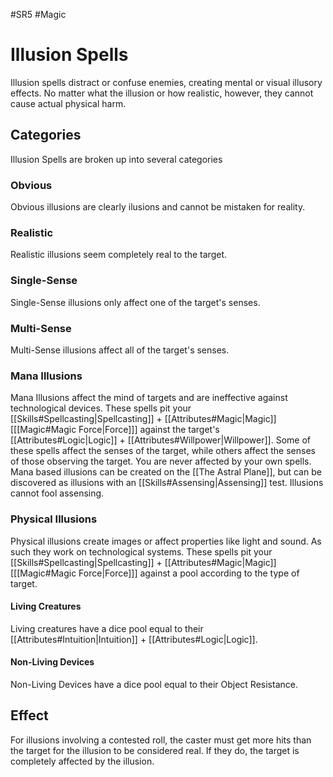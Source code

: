 #SR5 #Magic 
# Illusion Spells
Illusion spells distract or confuse enemies, creating mental or visual illusory effects. No matter what the illusion or how realistic, however, they cannot cause actual physical harm.
## Categories
Illusion Spells are broken up into several categories
### Obvious
Obvious illusions are clearly ilusions and cannot be mistaken for reality.
### Realistic
Realistic illusions seem completely real to the target.
### Single-Sense
Single-Sense illusions only affect one of the target's senses.
### Multi-Sense
Multi-Sense illusions affect all of the target's senses.
### Mana Illusions
Mana Illusions affect the mind of targets and are ineffective against technological devices.
These spells pit your [[Skills#Spellcasting|Spellcasting]] + [[Attributes#Magic|Magic]] \[[[Magic#Magic Force|Force]]\] against the target's [[Attributes#Logic|Logic]] + [[Attributes#Willpower|Willpower]].
Some of these spells affect the senses of the target, while others affect the senses of those observing the target. You are never affected by your own spells.
Mana based illusions can be created on the [[The Astral Plane]], but can be discovered as illusions with an [[Skills#Assensing|Assensing]] test. Illusions cannot fool assensing.
### Physical Illusions
Physical illusions create images or affect properties like light and sound. As such they work on technological systems. 
These spells pit your [[Skills#Spellcasting|Spellcasting]] + [[Attributes#Magic|Magic]] \[[[Magic#Magic Force|Force]]\] against a pool according to the type of target.
#### Living Creatures
Living creatures have a dice pool equal to their [[Attributes#Intuition|Intuition]] + [[Attributes#Logic|Logic]].
#### Non-Living Devices
Non-Living Devices have a dice pool equal to their Object Resistance.
## Effect
For illusions involving a contested roll, the caster must get more hits than the target for the illusion to be considered real. If they do, the target is completely affected by the illusion.